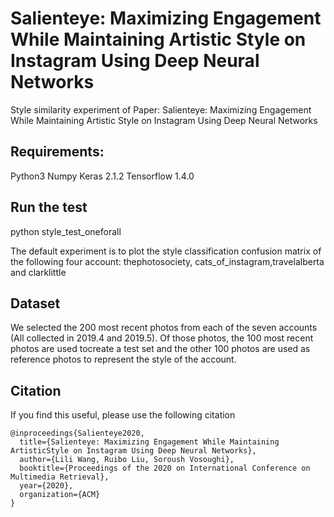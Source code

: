 # Salienteye: Maximizing Engagement While Maintaining Artistic Style on Instagram Using Deep Neural Networks
Style similarity experiment of Paper: Salienteye: Maximizing Engagement While Maintaining Artistic Style on Instagram Using Deep Neural Networks

## Requirements:
Python3
Numpy
Keras 2.1.2
Tensorflow 1.4.0

## Run the test
python style_test_oneforall

The default experiment is to plot the style classification confusion matrix of the following four account: thephotosociety, cats_of_instagram,travelalberta and clarklittle

## Dataset
We selected the 200 most recent photos from each of the seven accounts (All collected in 2019.4 and 2019.5). Of those photos, the 100 most recent photos are used tocreate a test set and the other 100 photos are used as reference photos to represent the style of the account. 

## Citation

If you find this useful, please use the following citation
```
@inproceedings{Salienteye2020,
  title={Salienteye: Maximizing Engagement While Maintaining ArtisticStyle on Instagram Using Deep Neural Networks},
  author={Lili Wang, Ruibo Liu, Soroush Vosoughi},
  booktitle={Proceedings of the 2020 on International Conference on Multimedia Retrieval},
  year={2020},
  organization={ACM}
}

```
